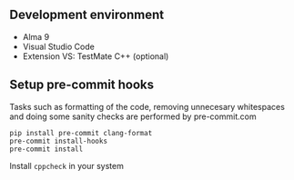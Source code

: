 
## Development environment

- Alma 9
- Visual Studio Code
- Extension VS: TestMate C++ (optional)

## Setup pre-commit hooks

Tasks such as formatting of the code, removing unnecesary whitespaces and doing some sanity checks are performed by pre-commit.com

```
pip install pre-commit clang-format
pre-commit install-hooks
pre-commit install
```

Install `cppcheck` in your system
